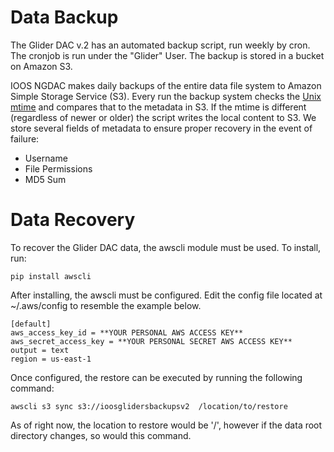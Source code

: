 # Data Backup
The Glider DAC v.2 has an automated backup script, run weekly by cron.  The cronjob is run under the "Glider" User.  The backup is stored in a bucket on Amazon S3.

IOOS NGDAC makes daily backups of the entire data file system to Amazon Simple
Storage Service (S3). Every run the backup system checks the [Unix mtime](http://linux.die.net/man/2/stat) 
and compares that to the metadata in S3. If the mtime is different (regardless
of newer or older) the script writes the local content to S3. We store several
fields of metadata to ensure proper recovery in the event of failure:
 - Username
 - File Permissions
 - MD5 Sum


# Data Recovery
To recover the Glider DAC data, the awscli module must be used.  To install, run:

    pip install awscli

After installing, the awscli must be configured.  Edit the config file located at ~/.aws/config to resemble the example below.

    [default]
    aws_access_key_id = **YOUR PERSONAL AWS ACCESS KEY**
    aws_secret_access_key = **YOUR PERSONAL SECRET AWS ACCESS KEY**
    output = text
    region = us-east-1

Once configured, the restore can be executed by running the following command:

    awscli s3 sync s3://ioosglidersbackupsv2  /location/to/restore

As of right now, the location to restore would be '/', however if the data root directory changes, so would this command.
